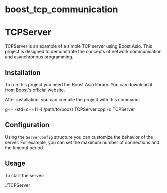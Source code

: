 # boost_tcp_communication
# TCPServer

TCPServer is an example of a simple TCP server using Boost.Asio. This project is designed to demonstrate the concepts of network communication and asynchronous programming.

## Installation

To run this project you need the Boost.Asio library. You can download it from [Boost's official website](https://www.boost.org/).

After installation, you can compile the project with this command:

g++ -std=c++11 -I /path/to/boost TCPServer.cpp -o TCPServer

## Configuration
Using the `ServerConfig` structure you can customize the behavior of the server. For example, you can set the maximum number of connections and the timeout period.

## Usage

To start the server:

./TCPServer

